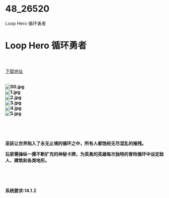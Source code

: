 # 48_26520
Loop Hero 循环勇者
# Loop Hero 循环勇者
 <br/></br>
[下载地址](https://www.switch520.cc/article/26520 "下载地址")
<br/></br>

<p><strong><img title="00.jpg" src="https://www.switch520.cc/muke_img/2022_01_22_ccb2ba2e97584.jpg" alt="00.jpg"></strong><br>
<strong><img title="1.jpg" src="https://www.switch520.cc/muke_img/2022_01_22_797a16fb70f49.jpg" alt="1.jpg"></strong><br>
<strong><img title="2.jpg" src="https://www.switch520.cc/muke_img/2022_01_22_f6fe1781faf91.jpg" alt="2.jpg"></strong><br>
<strong><img title="3.jpg" src="https://www.switch520.cc/muke_img/2022_01_22_6a26b578be5ee.jpg" alt="3.jpg"></strong><br>
<strong><img title="4.jpg" src="https://www.switch520.cc/muke_img/2022_01_22_a0fa37c807c1d.jpg" alt="4.jpg"></strong><br>
<strong><img title="5.jpg" src="https://www.switch520.cc/muke_img/2022_01_22_5907a9ce257ab.jpg" alt="5.jpg">&nbsp;</strong></p>
<p>&nbsp;</p>
<p>&nbsp;</p>
<p><strong>巫妖让世界陷入了永无止境的循环之中，所有人都饱经无尽混乱的摧残。</strong></p>
<p><strong>玩家需操纵一摞不断扩充的神秘卡牌，为英勇的英雄每次独特的冒险循环中设定敌人、建筑和各类地形。</strong></p>
<p>&nbsp;</p>
<p>&nbsp;</p>
<p><strong>系统要求:14.1.2</strong></p>



